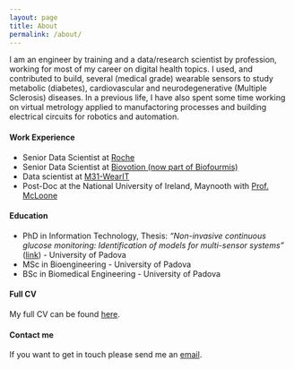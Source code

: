 ```yaml
---
layout: page
title: About
permalink: /about/
---
```


I am an engineer by training and a data/research scientist by profession, working for most of my career on digital health topics. I used, and contributed to build, several (medical grade) wearable sensors to study metabolic (diabetes), cardiovascular and neurodegenerative (Multiple Sclerosis) diseases. In a previous life, I have also spent some time working on virtual metrology applied to manufactoring processes and building electrical circuits for robotics and automation.

#### Work Experience

- Senior Data Scientist at [Roche](https://www.roche.com/about/priorities/personalised_healthcare/digital-biomarkers.htm)
- Senior Data Scientist at [Biovotion (now part of Biofourmis)](https://www.biofourmis.com/)
- Data scientist at [M31-WearIT](https://www.m31.com/en/portfolio/wearit/)
- Post-Doc at the National University of Ireland, Maynooth with [Prof. McLoone](https://pure.qub.ac.uk/en/persons/se%C3%A1n-mcloone)


#### Education
- PhD in Information Technology, Thesis: _“Non-invasive continuous glucose monitoring: Identification of models for multi-sensor systems”_ ([link](http://paduaresearch.cab.unipd.it/5684/)) - University of Padova
- MSc in Bioengineering - University of Padova
- BSc in Biomedical Engineering - University of Padova

#### Full CV

My full CV can be found [here]().

#### Contact me

If you want to get in touch please send me an [email](mailto:zanon.mattia@gmail.com).